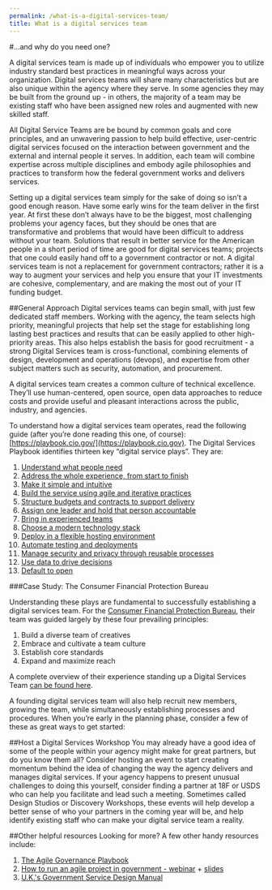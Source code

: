 ```yaml
---
permalink: /what-is-a-digital-services-team/
title: What is a digital services team
---
```

#...and why do you need one?

A digital services team is made up of individuals who empower you to utilize industry standard best practices in meaningful ways across your organization. Digital services teams will share many characteristics but are also unique within the agency where they serve. In some agencies they may be built from the ground up - in others, the majority of a team may be existing staff who have been assigned new roles and augmented with new skilled staff. 

All Digital Service Teams are be bound by common goals and core principles, and an unwavering passion to help build effective, user-centric digital services focused on the interaction between government and the external and internal people it serves. In addition, each team will combine expertise across multiple disciplines and embody agile philosophies and practices to transform how the federal government works and delivers services.

Setting up a digital services team simply for the sake of doing so isn’t a good enough reason. Have some early wins for the team deliver in the first year. At first these don’t always have to be the biggest, most challenging problems your agency faces, but they should be ones that are transformative and problems that would have been difficult to address without your team.  Solutions that result in better service for the American people in a short period of time are good for digital services teams; projects that one could easily hand off to a government contractor or not.  A digital services team is not a replacement for government contractors; rather it is a way to augment your services and help you ensure that your IT investments are cohesive, complementary, and are making the most out of your IT funding budget.

##General Approach 
Digital services teams can begin small, with just few dedicated staff members. Working with the agency, the team selects high priority, meaningful projects that help set the stage for establishing long lasting best practices and results that can be easily applied to other high-priority areas. This also helps establish the basis for good recruitment - a strong Digital Services team is cross-functional, combining elements of design, development and operations (devops), and expertise from other subject matters such as security, automation, and procurement.

A digital services team creates a common culture of technical excellence. They’ll use human-centered, open source, open data approaches to reduce costs and provide useful and pleasant interactions across the public, industry, and agencies. 

To understand how a digital services team operates, read the following guide (after you’re done reading this one, of course): [https://playbook.cio.gov/](https://playbook.cio.gov).  The Digital Services Playbook identifies thirteen key “digital service plays”.  They are: 

1. [Understand what people need](https://playbook.cio.gov/#play1)
2. [Address the whole experience, from start to finish](https://playbook.cio.gov/#play2)
3. [Make it simple and intuitive](https://playbook.cio.gov/#play3)
4. [Build the service using agile and iterative practices](https://playbook.cio.gov/#play4)
5. [Structure budgets and contracts to support delivery](https://playbook.cio.gov/#play5)
6. [Assign one leader and hold that person accountable](https://playbook.cio.gov/#play6)
7. [Bring in experienced teams](https://playbook.cio.gov/#play7)
8. [Choose a modern technology stack](https://playbook.cio.gov/#play8)
9. [Deploy in a flexible hosting environment](https://playbook.cio.gov/#play9)
10. [Automate testing and deployments](https://playbook.cio.gov/#play10)
11. [Manage security and privacy through reusable processes](https://playbook.cio.gov/#play11)
12. [Use data to drive decisions](https://playbook.cio.gov/#play12)
13. [Default to open](https://playbook.cio.gov/#play13)

###Case Study: The Consumer Financial Protection Bureau

Understanding these plays are fundamental to successfully establishing a digital services team.  For the [Consumer Financial Protection Bureau](http://www.consumerfinance.gov/), their team was guided largely by these four prevailing principles:

1. Build a diverse team of creatives 
2. Embrace and cultivate a team culture
3. Establish core standards
4. Expand and maximize reach

A complete overview of their experience standing up a Digital Services Team [can be found here](http://www.slideshare.net/molliebates/designing-for-all-of-america-at-the-cfpb-aiga-conference-presentation).

A founding digital services team will also help recruit new members, growing the team, while simultaneously establishing processes and procedures. When you’re early in the planning phase, consider a few of these as great ways to get started:

##Host a Digital Services Workshop
You may already have a good idea of some of the people within your agency might make for great partners, but do you know them all? Consider hosting an event to  start creating momentum behind the idea of changing the way the agency delivers and manages digital services. If your agency happens to present unusual challenges to doing this yourself, consider finding a partner at 18F or USDS who can help you facilitate and lead such a meeting. Sometimes called Design Studios or Discovery Workshops, these events will help develop a better sense of who your partners in the coming year will be, and help identify existing staff who can make your digital service team a reality.

##Other helpful resources
Looking for more?  A few other handy resources include:

1. [The Agile Governance Playbook](http://handbook.agilegovleaders.org/)
2. [How to run an agile project in government - webinar](http://www.digitalgov.gov/2015/01/16/how-to-run-an-agile-project-in-government/) + [slides](https://18f.gsa.gov/assets/docs/How_to_Run_an_Agile_Project_in_Government.pdf)
3. [U.K.'s Government Service Design Manual](https://www.gov.uk/service-manual/agile)
